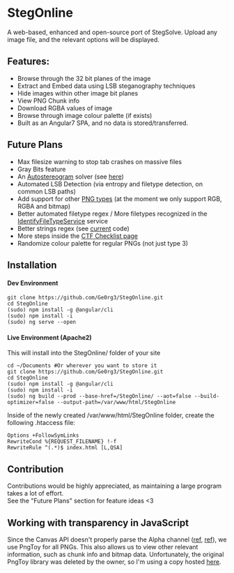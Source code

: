 # StegOnline

A web-based, enhanced and open-source port of StegSolve. Upload any image file, and the relevant options will be displayed.

## Features:
* Browse through the 32 bit planes of the image
* Extract and Embed data using LSB steganography techniques
* Hide images within other image bit planes
* View PNG Chunk info
* Download RGBA values of image
* Browse through image colour palette (if exists)
* Built as an Angular7 SPA, and no data is stored/transferred.

## Future Plans
* Max filesize warning to stop tab crashes on massive files
* Gray Bits feature
* An [Autostereogram](https://en.wikipedia.org/wiki/Autostereogram) solver (see [here](https://www.cs.bgu.ac.il/~ben-shahar/Teaching/Computational-Vision/StudentProjects/ICBV131/ICBV-2013-1-KatyaGroisman/FinalProjectReport.pdf))
* Automated LSB Detection (via entropy and filetype detection, on common LSB paths)
* Add support for other [PNG types](http://www.libpng.org/pub/png/book/chapter08.html#png.ch08.div.5) (at the moment we only support RGB, RGBA and bitmap) 
* Better automated filetype regex / More filetypes recognized in the [IdentifyFileTypeService](https://github.com/Ge0rg3/StegOnline/blob/master/src/app/common-services/identify-file-type.service.ts) service
* Better strings regex (see [current](https://github.com/Ge0rg3/StegOnline/blob/master/src/app/imagemenu/strings-panel/strings-panel.component.ts#L19) code)
* More steps inside the [CTF Checklist page](https://github.com/Ge0rg3/StegOnline/blob/master/src/app/checklist/checklist.component.html)
* Randomize colour palette for regular PNGs (not just type 3)

## Installation
#### Dev Environment
```
git clone https://github.com/Ge0rg3/StegOnline.git
cd StegOnline
(sudo) npm install -g @angular/cli
(sudo) npm install -i
(sudo) ng serve --open
```
#### Live Environment (Apache2)
This will install into the StegOnline/ folder of your site
```
cd ~/Documents #Or wherever you want to store it
git clone https://github.com/Ge0rg3/StegOnline.git
cd StegOnline
(sudo) npm install -g @angular/cli
(sudo) npm install -i
(sudo) ng build --prod --base-href=/StegOnline/ --aot=false --build-optimizer=false --output-path=/var/www/html/StegOnline
```
Inside of the newly created /var/www/html/StegOnline folder, create the following .htaccess file:
```
Options +FollowSymLinks
RewriteCond %{REQUEST_FILENAME} !-f
RewriteRule ^(.*)$ index.html [L,QSA]
```

## Contribution
Contributions would be highly appreciated, as maintaining a large program takes a lot of effort.  
See the "Future Plans" section for feature ideas <3

## Working with transparency in JavaScript
Since the Canvas API doesn't properly parse the Alpha channel ([ref](https://stackoverflow.com/questions/39744072/how-to-get-rgb-from-transparent-pixel-in-js), [ref](https://stackoverflow.com/questions/28917518/reading-pixeldata-from-images-in-javascript-returns-unexpected-results-for-semi)), we use PngToy for all PNGs. This also allows us to view other relevant information, such as chunk info and bitmap data. Unfortunately, the original PngToy library was deleted by the owner, so I'm using a copy hosted [here](https://github.com/neshume/pngtoy).